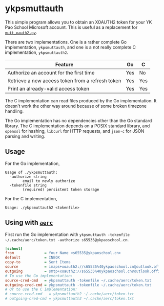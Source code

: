 # ykpsmuttauth

This simple program allows you to obtain an XOAUTH2 token for your YK Pao School Microsoft account. This is useful as a replacement for [`mutt_oauth2.py`](https://raw.githubusercontent.com/muttmua/mutt/master/contrib/mutt_oauth2.py).

There are two implementations. One is a rather complete Go implementation, `ykpsmuttauth`, and one is a not really complete C implementation, `ykpsmuttauth2`.

|Feature|Go|C|
|-------|--|-|
|Authorize an account for the first time|Yes|No|
|Retrieve a new access token from a refresh token|Yes|Yes|
|Print an already-valid access token|Yes|Yes|

The C implementation can read files produced by the Go implementation. It doesn't work the other way around because of some broken timezone handling.

The Go implementation has no dependencies other than the Go standard library. The C implementation depends on a POSIX standard library, and `openssl` for hashing, `libcurl` for HTTP requests, and `json-c` for JSON parsing and writing.

## Usage

For the Go implementation,
```
Usage of ./ykpsmuttauth:
  -authorize string
    	email to newly authorize
  -tokenfile string
    	(required) persistent token storage
```

For the C implementation,
```
Usage: ./ykpsmuttauth2 <tokenfile>
```

## Using with [`aerc`](https://sr.ht/~rjarry/aerc/)

First run the Go implementation with `ykpsmuttauth -tokenfile ~/.cache/aerc/token.txt -authorize s65535@ykpaoschool.cn`.

```ini
[school]
from              = Your Name <s65535@ykpaoschool.cn>
default           = INBOX
copy-to           = Sent Items
source            = imaps+xoauth2://s65535%40ykpaoschool.cn@outlook.office365.com
outgoing          = smtp+xoauth2://s65535%40ykpaoschool.cn@outlook.office365.com:587
# To use the Go implementation:
source-cred-cmd   = ykpsmuttauth -tokenfile ~/.cache/aerc/token.txt
outgoing-cred-cmd = ykpsmuttauth -tokenfile ~/.cache/aerc/token.txt
# Or to use the C implementation:
# source-cred-cmd   = ykpsmuttauth2 ~/.cache/aerc/token.txt
# outgoing-cred-cmd = ykpsmuttauth2 ~/.cache/aerc/token.txt
```
